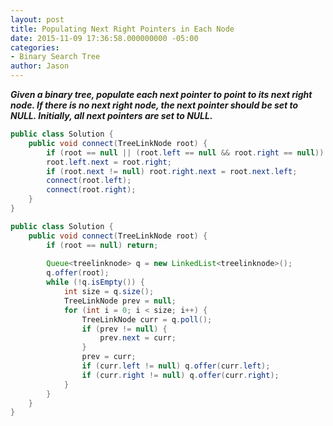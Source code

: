 ```yaml
---
layout: post
title: Populating Next Right Pointers in Each Node
date: 2015-11-09 17:36:58.000000000 -05:00
categories:
- Binary Search Tree
author: Jason
---
```

<p><strong><em>Given a binary tree, populate each next pointer to point to its next right node. If there is no next right node, the next pointer should be set to NULL. Initially, all next pointers are set to NULL.</em></strong></p>

``` java
public class Solution {
    public void connect(TreeLinkNode root) {
        if (root == null || (root.left == null && root.right == null)) return;
        root.left.next = root.right;
        if (root.next != null) root.right.next = root.next.left;
        connect(root.left);
        connect(root.right);
    }
}
```

``` java
public class Solution {
    public void connect(TreeLinkNode root) {
        if (root == null) return;
        
        Queue<treelinknode> q = new LinkedList<treelinknode>();
        q.offer(root);
        while (!q.isEmpty()) {
            int size = q.size();
            TreeLinkNode prev = null;
            for (int i = 0; i < size; i++) {
                TreeLinkNode curr = q.poll();
                if (prev != null) {
                    prev.next = curr;
                }
                prev = curr;
                if (curr.left != null) q.offer(curr.left);
                if (curr.right != null) q.offer(curr.right);
            }
        }
    }
}
```
